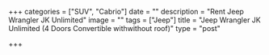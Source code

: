 +++
categories = ["SUV", "Cabrio"]
date = ""
description = "Rent Jeep Wrangler JK Unlimited"
image = ""
tags = ["Jeep"]
title = "Jeep Wrangler JK Unlimited (4 Doors Convertible withwithout roof)"
type = "post"

+++
